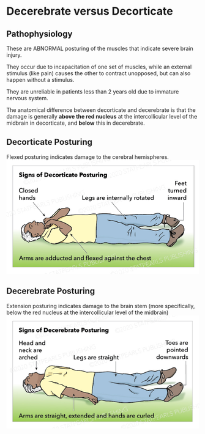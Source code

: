 # Decerebrate versus Decorticate
## Pathophysiology
   
These are ABNORMAL posturing of the muscles that indicate severe brain injury.

They occur due to incapacitation of one set of muscles, while an external stimulus (like pain) causes the other to contract unopposed, but can also happen without a stimulus.

They are unreliable in patients less than 2 years old due to immature nervous system.

The anatomical difference between decorticate and decerebrate is that the damage is generally **above the red nucleus** at the intercollicular level of the midbrain in decorticate, and **below** this in decerebrate.

## Decorticate Posturing
Flexed posturing indicates damage to the cerebral hemispheres.
![Decorticate](img/decorticate.jpg)

## Decerebrate Posturing
Extension posturing indicates damage to the brain stem (more specifically, below the red nucleus at the intercollicular level of the midbrain)
![Decerebrate](img/decerebrate.jpg)